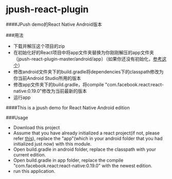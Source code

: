 # jpush-react-plugin

####JPush demo的React Native Android版本

###用法
- 下载并解压这个项目的zip
- 在初始化好的React项目中将app文件夹替换为你刚刚解压的app文件夹（jpush-react-plugin-master/android/app）（如果你还没有初始化，[参考这个](https://facebook.github.io/react-native/docs/getting-started.html#content)）
- 修改android文件夹下的build.gradle将dependencies下的classpath修改为你当前Android Studio所用的版本
- 修改app文件夹下的build.gradle，将compile "com.facebook.react:react-native:0.19.0"修改为当前最新的版本
- 运行app

####This is a jpush demo for React Native Android edition

###Usage

- Download this project
- Assume that you have already initialized a react project(if not, please refer [this](https://facebook.github.io/react-native/docs/getting-started.html#content)), replace the "app"(which in your android folder that you had initialized just now) with this module.
- Open build.gradle in android folder, replace the classpath with your current edition.
- Open build.gradle in app folder, replace the compile "com.facebook.react:react-native:0.19.0" with the newest edition.
- run this application.
